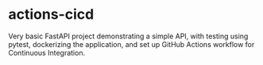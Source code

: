 # actions-cicd
Very basic FastAPI project demonstrating a simple API, with testing using pytest, dockerizing the application, and set up GitHub Actions workflow for Continuous Integration.